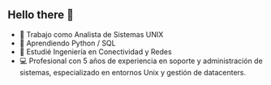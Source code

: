 ## Hello there 👋

<!--
**jcataldoaguilera/jcataldoaguilera** is a ✨ _special_ ✨ repository because its `README.md` (this file) appears on your GitHub profile.-->

- 🔭 Trabajo como Analista de Sistemas UNIX
- 🌱 Aprendiendo Python / SQL
- 📖 Estudié Ingeniería en Conectividad y Redes
- 💻 Profesional con 5 años de experiencia en soporte y administración de sistemas, especializado en entornos Unix y gestión de datacenters.

